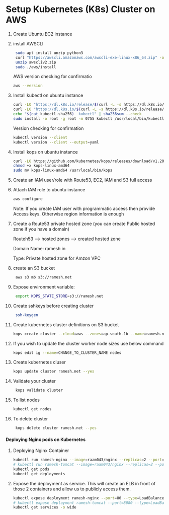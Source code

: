 # Setup Kubernetes (K8s) Cluster on AWS


1. Create Ubuntu EC2 instance
1. install AWSCLI
   ```sh
    sudo apt install unzip python3
    curl "https://awscli.amazonaws.com/awscli-exe-linux-x86_64.zip" -o "awscliv2.zip"
    unzip awscliv2.zip
    sudo ./aws/install
    ```
    AWS version checking for confirmatio
    ```sh
    aws --version
    ```

1. Install kubectl on ubuntu instance
   ```sh
   curl -LO "https://dl.k8s.io/release/$(curl -L -s https://dl.k8s.io/release/stable.txt)/bin/linux/amd64/kubectl"
   curl -LO "https://dl.k8s.io/$(curl -L -s https://dl.k8s.io/release/stable.txt)/bin/linux/amd64/kubectl.sha256"
   echo "$(cat kubectl.sha256)  kubectl" | sha256sum --check
   sudo install -o root -g root -m 0755 kubectl /usr/local/bin/kubectl
   ```
   Version checking for confirmation
   ```sh
   kubectl version --client
   kubectl version --client --output=yaml 
   ```

1. Install kops on ubuntu instance
   ```sh
   curl -LO https://github.com/kubernetes/kops/releases/download/v1.20.0/kops-linux-amd64
   chmod +x kops-linux-amd64
   sudo mv kops-linux-amd64 /usr/local/bin/kops
   ```
1. Create an IAM user/role  with Route53, EC2, IAM and S3 full access

1. Attach IAM role to ubuntu instance
   ```sh
   aws configure
   ```
   Note: If you create IAM user with programmatic access then provide Access keys. Otherwise region information is enough

1. Create a Route53 private hosted zone (you can create Public hosted zone if you have a domain)

   Routeh53 --> hosted zones --> created hosted zone
   
   Domain Name: ramesh.in
   
   Type: Private hosted zone for Amzon VPC


1. create an S3 bucket
   ```sh
    aws s3 mb s3://ramesh.net
   ```
1. Expose environment variable:
   ```sh
    export KOPS_STATE_STORE=s3://ramesh.net
   ```

1. Create sshkeys before creating cluster
   ```sh
    ssh-keygen
   ```

1. Create kubernetes cluster definitions on S3 bucket
   ```sh
   kops create cluster --cloud=aws --zones=ap-south-1b --name=ramesh.net --dns-zone=ramesh.in --dns private 
    ```

1. If you wish to update the cluster worker node sizes use below command 
   ```sh 
   kops edit ig --name=CHANGE_TO_CLUSTER_NAME nodes
   ```

1. Create kubernetes cluser
    ```sh
    kops update cluster ramesh.net --yes
    ```

1. Validate your cluster
     ```sh
      kops validate cluster
    ```

1. To list nodes
   ```sh
   kubectl get nodes
   ```

1. To delete cluster
    ```sh
     kops delete cluster ramesh.net --yes
    ```
   
#### Deploying Nginx pods on Kubernetes
1. Deploying Nginx Container
    ```sh
    kubectl run ramesh-nginx --image=raam043/nginx --replicas=2 --port=80
    # kubectl run ramesh-tomcat --image=raam043/nginx --replicas=2 --port=8080
    kubectl get pods
    kubectl get deployments
   ```

1. Expose the deployment as service. This will create an ELB in front of those 2 containers and allow us to publicly access them.
   ```sh
   kubectl expose deployment ramesh-nginx --port=80 --type=LoadBalancer
   # kubectl expose deployment ramesh-tomcat --port=8080 --type=LoadBalancer
   kubectl get services -o wide
   ```
